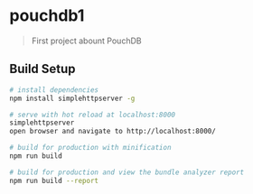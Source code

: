 # pouchdb1

> First project abount PouchDB

## Build Setup

``` bash
# install dependencies
npm install simplehttpserver -g

# serve with hot reload at localhost:8000
simplehttpserver
open browser and navigate to http://localhost:8000/

# build for production with minification
npm run build

# build for production and view the bundle analyzer report
npm run build --report
```